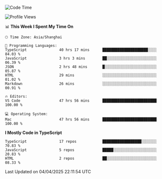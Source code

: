 <!--START_SECTION:waka-->
![Code Time](http://img.shields.io/badge/Code%20Time-7%2C537%20hrs%2025%20mins-blue)

![Profile Views](http://img.shields.io/badge/Profile%20Views-4-blue)

📊 **This Week I Spent My Time On** 

```text
🕑︎ Time Zone: Asia/Shanghai

💬 Programming Languages: 
TypeScript               40 hrs 17 mins      █████████████████████░░░░   84.03 % 
JavaScript               3 hrs 3 mins        ██░░░░░░░░░░░░░░░░░░░░░░░   06.39 % 
JSON                     2 hrs 48 mins       █░░░░░░░░░░░░░░░░░░░░░░░░   05.87 % 
HTML                     29 mins             ░░░░░░░░░░░░░░░░░░░░░░░░░   01.02 % 
Markdown                 26 mins             ░░░░░░░░░░░░░░░░░░░░░░░░░   00.91 % 

🔥 Editors: 
VS Code                  47 hrs 56 mins      █████████████████████████   100.00 % 

💻 Operating System: 
Mac                      47 hrs 56 mins      █████████████████████████   100.00 % 
```

**I Mostly Code in TypeScript** 

```text
TypeScript               17 repos            ██████████████████░░░░░░░   70.83 % 
JavaScript               5 repos             █████░░░░░░░░░░░░░░░░░░░░   20.83 % 
HTML                     2 repos             ██░░░░░░░░░░░░░░░░░░░░░░░   08.33 % 
```




 Last Updated on 04/04/2025 22:11:54 UTC
<!--END_SECTION:waka-->
